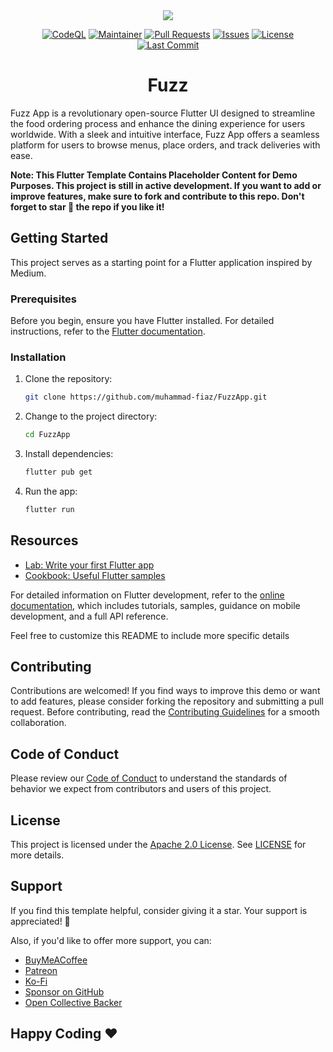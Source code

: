 <div align="center">
    
<img src="https://github.com/muhammad-fiaz/FuzzApp/assets/75434191/8ea7b83f-0eaa-4d97-b52b-20eb33bdbe52" >

[![CodeQL](https://github.com/muhammad-fiaz/FuzzApp/actions/workflows/github-code-scanning/codeql/badge.svg)](https://github.com/muhammad-fiaz/FuzzApp/actions/workflows/github-code-scanning/codeql)
[![Maintainer](https://img.shields.io/badge/Maintainer-muhammad--fiaz-blue)](https://github.com/muhammad-fiaz)
[![Pull Requests](https://img.shields.io/github/issues-pr/muhammad-fiaz/FuzzApp)](https://github.com/muhammad-fiaz/FuzzApp/pulls)
[![Issues](https://img.shields.io/github/issues/muhammad-fiaz/FuzzApp)](https://github.com/muhammad-fiaz/FuzzApp/issues)
[![License](https://img.shields.io/github/license/muhammad-fiaz/FuzzApp)](https://github.com/muhammad-fiaz/FuzzApp/blob/main/LICENSE)
[![Last Commit](https://img.shields.io/github/last-commit/muhammad-fiaz/FuzzApp)](https://github.com/muhammad-fiaz/FuzzApp/commits/main)

# Fuzz
</div>
Fuzz App is a revolutionary open-source Flutter UI designed to streamline the food ordering process and enhance the dining experience for users worldwide. With a sleek and intuitive interface, Fuzz App offers a seamless platform for users to browse menus, place orders, and track deliveries with ease.


**Note: This Flutter Template Contains Placeholder Content for Demo Purposes. This project is still in active development. If you want to add or improve features, make sure to fork and contribute to this repo. Don't forget to star 🌟 the repo if you like it!**

## Getting Started

This project serves as a starting point for a Flutter application inspired by Medium.

### Prerequisites

Before you begin, ensure you have Flutter installed. For detailed instructions, refer to the [Flutter documentation](https://docs.flutter.dev/get-started/install).

### Installation

1. Clone the repository:

    ```bash
    git clone https://github.com/muhammad-fiaz/FuzzApp.git
    ```

2. Change to the project directory:

    ```bash
    cd FuzzApp
    ```

3. Install dependencies:

    ```bash
    flutter pub get
    ```

4. Run the app:

    ```bash
    flutter run
    ```

## Resources

- [Lab: Write your first Flutter app](https://docs.flutter.dev/get-started/codelab)
- [Cookbook: Useful Flutter samples](https://docs.flutter.dev/cookbook)

For detailed information on Flutter development, refer to the [online documentation](https://docs.flutter.dev/), which includes tutorials, samples, guidance on mobile development, and a full API reference.

Feel free to customize this README to include more specific details

## Contributing

Contributions are welcomed! If you find ways to improve this demo or want to add features, please consider forking the repository and submitting a pull request. Before contributing, read the [Contributing Guidelines](CONTRIBUTING.md) for a smooth collaboration.

## Code of Conduct

Please review our [Code of Conduct](CODE_OF_CONDUCT.md) to understand the standards of behavior we expect from contributors and users of this project.

## License

This project is licensed under the [Apache 2.0 License](./LICENSE). See [LICENSE](./LICENSE) for more details.

## Support

If you find this template helpful, consider giving it a star. Your support is appreciated! 💙

Also, if you'd like to offer more support, you can:
- [BuyMeACoffee](https://buymeacoffee.com/muhammadfiaz)
- [Patreon](https://patreon.com/muhammadfiaz)
- [Ko-Fi](https://ko-fi.com/muhammadfiaz)
- [Sponsor on GitHub](https://github.com/sponsors/muhammad-fiaz)
- [Open Collective Backer](https://opencollective.com/muhammadfiaz)

## Happy Coding ❤️
